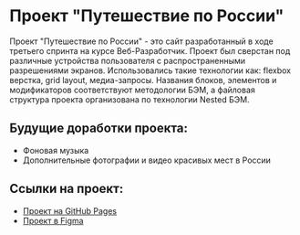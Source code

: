 
# Проект "Путешествие по России"

Проект "Путешествие по России" - это сайт разработанный в ходе третьего спринта на курсе Веб-Разработчик. Проект был сверстан под различные устройства пользователя с распространенными разрешениями экранов. Использовались такие технологии как: flexbox верстка, grid layout, медиа-запросы. Названия блоков, элементов и модификаторов соответствуют методологии БЭМ, а файловая структура проекта организована по технологии Nested БЭМ.

## Будущие доработки проекта:

* Фоновая музыка
* Дополнительные фотографии и видео красивых мест в России

## Ссылки на проект:

* [Проект на GitHub Pages](https://kubryak.github.io/russian-travel/)
* [Проект в Figma](https://www.figma.com/file/5S2WSbEFL6awjVWJ0NWL8Q/Sprint-3_-Russia-_-desktop-%2B-mobile?node-id=28503%3A0&t=aJ33qZEsacfCmmtH-0)
